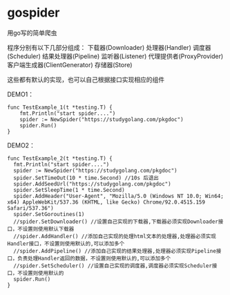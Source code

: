# gospider
用go写的简单爬虫

程序分别有以下几部分组成：
    下载器(Downloader)
    处理器(Handler)
    调度器(Scheduler)
    结果处理器(Pipeline)
    监听器(Listener)
    代理提供者(ProxyProvider)
    客户端生成器(ClientGenerator)
    存储器(Store)

这些都有默认的实现，也可以自己根据接口实现相应的组件

DEMO1：

    func TestExample_1(t *testing.T) {
        fmt.Println("start spider....")
        spider := NewSpider("https://studygolang.com/pkgdoc")
        spider.Run()
    }

DEMO2：

    func TestExample_2(t *testing.T) {
      fmt.Println("start spider....")
      spider := NewSpider("https://studygolang.com/pkgdoc")
      spider.SetTimeOut(10 * time.Second) //10s 后退出
      spider.AddSeedUrl("https://studygolang.com/pkgdoc")
      spider.SetSleepTime(1 * time.Second)
      spider.AddHeader("User-Agent", "Mozilla/5.0 (Windows NT 10.0; Win64; x64) AppleWebKit/537.36 (KHTML, like Gecko) Chrome/92.0.4515.159 Safari/537.36")
      spider.SetGoroutines(1)
      //spider.SetDownloader() //设置自己实现的下载器,下载器必须实现Downloader接口，不设置则使用默认下载器
      //spider.AddHandler() //添加自己实现的处理html文本的处理器,处理器必须实现Handler接口，不设置则使用默认的,可以添加多个
      //spider.AddPipeline() //添加自己实现的结果处理器,处理器必须实现Pipeline接口，负责处理Handler返回的数据，不设置则使用默认的,可以添加多个
      //spider.SetScheduler() //设置自己实现的调度器,调度器必须实现Scheduler接口，不设置则使用默认的
      spider.Run()
    }


